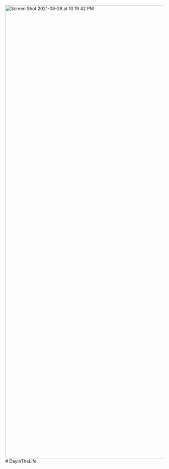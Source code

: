 <img width="1438" alt="Screen Shot 2021-08-28 at 10 19 42 PM" src="https://user-images.githubusercontent.com/83773208/131237229-026bb167-58bb-4f2d-b8dd-5a98d68d95f8.png">
# DayInTheLife
